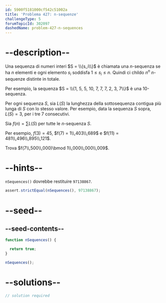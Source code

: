 ```yaml
---
id: 5900f5181000cf542c51002a
title: 'Problema 427: n-sequenze'
challengeType: 5
forumTopicId: 302097
dashedName: problem-427-n-sequences
---
```


# --description--

Una sequenza di numeri interi $S = \\{s_i\\}$ è chiamata una $n$-sequenza se ha $n$ elementi e ogni elemento $s_i$ soddisfa $1 ≤ s_i ≤ n$. Quindi ci childo $n^n$ $n$-sequenze distinte in totale.

Per esempio, la sequenza $S = \\{1, 5, 5, 10, 7, 7, 7, 2, 3, 7\\}$ è una 10-sequenza.

Per ogni sequenza $S$, sia $L(S)$ la lunghezza della sottosequenza contigua più lunga di $S$ con lo stesso valore. Per esempio, data la sequenza $S$ sopra, $L(S) = 3$, per i tre 7 consecutivi.

Sia $f(n) = \sum L(S)$ per tutte le $n$-sequenza $S$.

Per esempio, $f(3) = 45$, $f(7) = 1\\,403\\,689$ e $f(11) = 481\\,496\\,895\\,121$.

Trova $f(7\\,500\\,000)\bmod 1\\,000\\,000\\,009$.

# --hints--

`nSequences()` dovrebbe restituire `97138867`.

```js
assert.strictEqual(nSequences(), 97138867);
```

# --seed--

## --seed-contents--

```js
function nSequences() {

  return true;
}

nSequences();
```

# --solutions--

```js
// solution required
```
